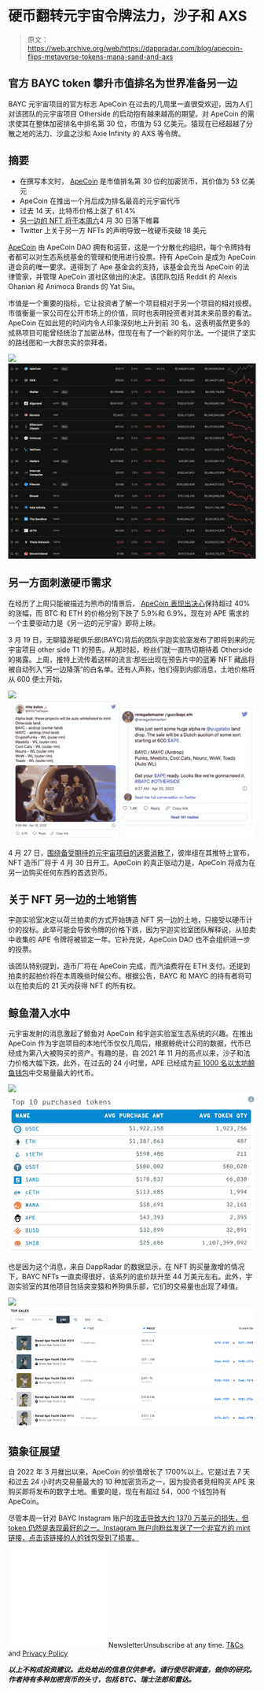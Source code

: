 # 硬币翻转元宇宙令牌法力，沙子和 AXS

> 原文：<https://web.archive.org/web/https://dappradar.com/blog/apecoin-flips-metaverse-tokens-mana-sand-and-axs>

## 官方 BAYC token 攀升市值排名为世界准备另一边

BAYC 元宇宙项目的官方标志 ApeCoin 在过去的几周里一直很受欢迎，因为人们对该团队的元宇宙项目 Otherside 的启动抱有越来越高的期望。对 ApeCoin 的需求使其在整体加密排名中排名第 30 位，市值为 53 亿美元。猿现在已经超越了分散之地的法力、沙盒之沙和 Axie Infinity 的 AXS 等令牌。

## 摘要

*   在撰写本文时， [ApeCoin](https://web.archive.org/web/20221006043000/https://dappradar.com/hub/token/eth/APE?from=0x4d224452801aced8b2f0aebe155379bb5d594381) 是市值排名第 30 位的加密货币，其价值为 53 亿美元
*   ApeCoin 在推出一个月后成为排名最高的元宇宙代币
*   过去 14 天，比特币价格上涨了 61.4%
*   [另一边的 NFT 将于本周六](https://web.archive.org/web/20221006043000/https://dappradar.com/blog/bored-ape-metaverse-is-here-see-you-on-the-otherside)4 月 30 日落下帷幕
*   Twitter 上关于另一方 NFTs 的声明导致一枚硬币突破 18 美元

[ApeCoin](https://web.archive.org/web/20221006043000/https://dappradar.com/hub/token/eth/APE?from=0x4d224452801aced8b2f0aebe155379bb5d594381) 由 ApeCoin DAO 拥有和运营，这是一个分散化的组织，每个令牌持有者都可以对生态系统基金的管理和使用进行投票。持有 ApeCoin 是成为 ApeCoin 道会员的唯一要求。道得到了 Ape 基金会的支持，该基金会充当 ApeCoin 的法律管家，并管理 ApeCoin 道社区做出的决定。该团队包括 Reddit 的 Alexis Ohanian 和 Animoca Brands 的 Yat Siu。

市值是一个重要的指标，它让投资者了解一个项目相对于另一个项目的相对规模。市值衡量一家公司在公开市场上的价值，同时也表明投资者对其未来前景的看法。ApeCoin 在如此短的时间内令人印象深刻地上升到前 30 名，这表明虽然更多的成熟项目可能曾经统治了加密丛林，但现在有了一个新的阿尔法。一个提供了坚实的路线图和一大群忠实的崇拜者。

![](img/1b0e7c3b839ab2cdf5ea9ee35289907b.png)![](img/ffa56edda53208f019ce8a3eb7e4673b.png)

## 另一方面刺激硬币需求

在经历了上周只能被描述为熊市的情景后， [ApeCoin 表现出决心](https://web.archive.org/web/20221006043000/https://dappradar.com/hub/token/eth/APE?from=0x4d224452801aced8b2f0aebe155379bb5d594381)保持超过 40%的涨幅，而 BTC 和 ETH 的价格分别下跌了 5.9%和 6.9%。现在对 APE 需求的一个主要驱动力是《另一边的元宇宙》即将上映。

3 月 19 日，无聊猿游艇俱乐部(BAYC)背后的团队宇迦实验室发布了即将到来的元宇宙项目 other side T1 的预告。从那时起，粉丝们就一直热切期待着 Otherside 的揭露。上周，推特上流传着这样的流言:那些出现在预告片中的蓝筹 NFT 藏品将被自动列入“另一边降落”的白名单。还有人声称，他们得到内部消息，土地价格将从 600 便士开始。

![](img/9eac5b7a30ba416fe704a4d37cac8c36.png)![](img/6ba1eead75ac2877155bd55aea56bef7.png)

4 月 27 日，[围绕备受期待的元宇宙项目的迷雾消散了](https://web.archive.org/web/20221006043000/https://dappradar.com/blog/everything-you-need-to-know-about-the-otherside-land-sale)，彼岸组在其推特上宣布，NFT 造币厂将于 4 月 30 日开工。ApeCoin 的真正驱动力是，ApeCoin 将成为在另一边购买任何东西的首选货币。

## 关于 NFT 另一边的土地销售

宇迦实验室决定以荷兰拍卖的方式开始铸造 NFT 另一边的土地，只接受以硬币计价的投标。此举可能会导致令牌的价格下跌，因为宇迦实验室团队解释说，从拍卖中收集的 APE 令牌将被锁定一年。它补充说，ApeCoin DAO 也不会组织进一步的投票。

该团队特别提到，造币厂将在 ApeCoin 完成，而汽油费将在 ETH 支付。还提到拍卖的起拍价将在本周晚些时候公布。根据公告，BAYC 和 MAYC 的持有者将可以在拍卖后的 21 天内获得 NFT 的所有权。

## 鲸鱼潜入水中

元宇宙发射的消息激起了鲸鱼对 ApeCoin 和宇迦实验室生态系统的兴趣。在推出 ApeCoin 作为宇迦项目的本地代币仅仅几周后，根据鲸统计公司的数据，代币已经成为第八大被购买的资产。有趣的是，自 2021 年 11 月的高点以来，沙子和法力价格大幅下跌。此外，在过去的 24 小时里，APE 已经成为[前 1000 名以太坊鲸鱼钱包](https://web.archive.org/web/20221006043000/https://www.whalestats.com/analysis-of-the-top-100-eth-wallets)中交易量最大的代币。

![](img/14de77586c4cdc06908f4f5afb35c6f6.png)![](img/09ba56505c04187c1d9535662c4c529e.png)

也是因为这个消息，来自 DappRadar 的数据显示，在 NFT 购买量激增的情况下，BAYC NFTs 一直卖得很好，该系列的底价跃升至 44 万美元左右。此外，宇迦实验室的其他项目包括突变猿和养狗俱乐部，它们的交易量也出现了峰值。

![](img/9044bdf7130d44a77b7f3a98a6567609.png)![](img/e87825fad74d5ae2293d697e86b1d4bb.png)

## 猿象征展望

自 2022 年 3 月推出以来，ApeCoin 的价值增长了 1700%以上。它是过去 7 天和过去 24 小时内交易量最大的 10 种加密货币之一，因为投资者竞相购买 APE 来购买即将发布的数字土地。重要的是，现在有超过 54，000 个钱包持有 ApeCoin。

尽管本周一针对 BAYC Instagram 账户的[攻击导致大约 1370 万美元的损失，但 token 仍然是表现最好的之一。Instagram 账户向粉丝发送了一个非官方的 mint 链接，点击该链接的人的钱包受到了损害。](https://web.archive.org/web/20221006043000/https://dappradar.com/blog/more-than-3-million-stolen-in-another-bored-ape-yacht-club-nft-hack)

![](img/6d5a4a2d609c56e1a5771717e54ba759.png) NewsletterUnsubscribe at any time. [T&Cs](https://web.archive.org/web/20221006043000/https://dappradar.com/terms) and [Privacy Policy](https://web.archive.org/web/20221006043000/https://dappradar.com/privacy-policy)

***以上不构成投资建议。此处给出的信息仅供参考。请行使尽职调查，做你的研究。作者持有多种加密货币的头寸，包括 BTC、瑞士法郎和雷达。***